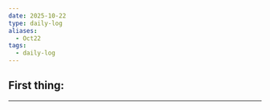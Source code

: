 ```yaml
---
date: 2025-10-22
type: daily-log
aliases:
  - Oct22
tags:
  - daily-log
---
```


## First thing:
---
